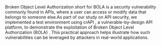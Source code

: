 Broken Object Level Authorization short for BOLA  is a security vulnerability commonly found in APIs, where a user can access or modify data that belongs to someone else.As part of our study on API security, we implemented a test environment using crAPI , a vulnerable-by-design API platform, to demonstrate the exploitation of Broken Object Level Authorization (BOLA) . This practical approach helps illustrate how such vulnerabilities can be leveraged by attackers in real-world applications.




